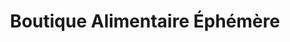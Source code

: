 ---
title: "Boutique Alimentaire Éphémère"
url: /rueil-malmaison/boutique-alimentaire-ephemere/
shop: commodité
---